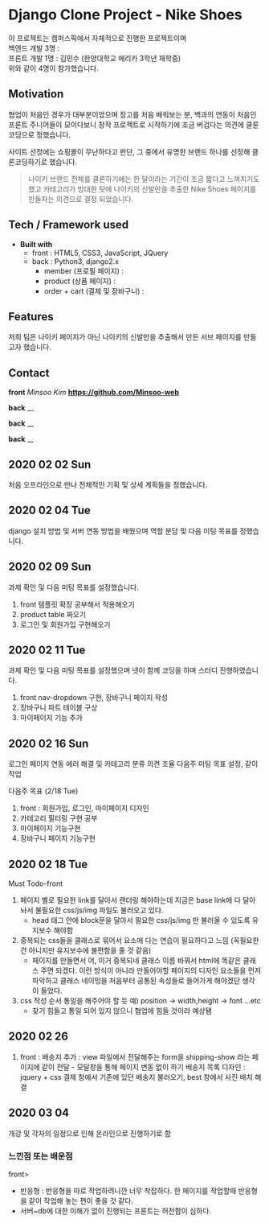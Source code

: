 # Django Clone Project - Nike Shoes

이 프로젝트는 캠퍼스픽에서 자체적으로 진행한 프로젝트이며<br/>백엔드 개발 3명 :<br/>프론트 개발 1명 : 김민수 (한양대학교 에리카 3학년 재학중)<br/>위와 같이 4명이 참가했습니다.

## Motivation

협업이 처음인 경우가 대부분이었으며 장고를 처음 배워보는 분, 백과의 연동이 처음인 프론트 주니어들이 모이다보니
창작 프로젝트로 시작하기에 조금 버겁다는 의견에 클론코딩으로 정했습니다.

사이트 선정에는 쇼핑몰이 무난하다고 판단, 그 중에서 유명한 브랜드 하나를 선정해 클론코딩하기로 했습니다.

> 나이키 브랜드 전체를 클론하기에는 한 달이라는 기간이 조금 짧다고 느껴지기도 했고 카테고리가 방대한 탓에
> 나이키의 신발만을 추출한 Nike Shoes 페이지를 만들자는 의견으로 결정 되었습니다.

## Tech / Framework used

- **Built with**
  - front : HTML5, CSS3, JavaScript, JQuery
  - back : Python3, django2.x
    - member (프로필 페이지) :
    - product (상품 페이지) :
    - order + cart (결제 및 장바구니) :

## Features

저희 팀은 나이키 페이지가 아닌
나이키의 신발만을 추출해서 만든 서브 페이지를 만들고자 했습니다.

## Contact

**front** _Minsoo Kim_
**https://github.com/Minsoo-web**

**back** \_\_

**back** \_\_

**back** \_\_

## 2020 02 02 Sun

처음 오프라인으로 만나 전체적인 기획 및 상세 계획들을 정했습니다.

## 2020 02 04 Tue

django 설치 방법 및 서버 연동 방법을 배웠으며
역할 분담 및 다음 미팅 목표를 정했습니다.

## 2020 02 09 Sun

과제 확인 및 다음 미팅 목표를 설정했습니다.

<!-- 이게 맞는지 잘 기억이 안 나네요 -->

1. front 템플릿 확장 공부해서 적용해오기
2. product table 짜오기
3. 로그인 및 회원가입 구현해오기

## 2020 02 11 Tue

과제 확인 및 다음 미팅 목표를 설정했으며
넷이 함께 코딩을 하며 스터디 진행하였습니다.

1. front nav-dropdown 구현, 장바구니 페이지 작성
2. 장바구니 파트 테이블 구상
3. 마이페이지 기능 추가

## 2020 02 16 Sun

로그인 페이지 연동 에러 해결 및 카테고리 분류 의견 조율
다음주 미팅 목표 설정, 같이 작업

다음주 목표 (2/18 Tue)

1. front : 회원가입, 로그인, 마이페이지 디자인
2. 카테고리 필터링 구현 공부
3. 마이페이지 기능구현
4. 장바구니 페이지 기능구현

## 2020 02 18 Tue

Must Todo-front

1. 페이지 별로 필요한 link를 달아서 랜더링 해야하는데 지금은 base link에 다 달아 놔서 불필요한 css/js/img 파일도 불러오고 있다.
   - head 태그 안에 block문을 달아서 필요한 css/js/img 만 불러올 수 있도록 유지보수 해야함
2. 중복되는 css들을 클래스로 묶어서 요소에 다는 연습이 필요하다고 느낌 (꼭필요한 건 아니지만 유지보수에 불편함을 줄 것 같음)
   - 페이지를 만들면서 어, 이거 중복되네 클래스 이름 바꿔서 html에 똑같은 클래스 주면 되겠다. 이런 방식이 아니라
     만들어야할 페이지의 디자인 요소들을 먼저 파악하고 클래스 네이밍을 처음부터 공통된 속성들로 들어가게 해야겠단 생각이 들었다.
3. css 작성 순서 통일을 해주어야 할 듯 예) position -> width,height -> font ...etc
   - 찾기 힘들고 통일 되어 있지 않으니 협업에 힘들 것이라 예상됌

## 2020 02 26

1. front :
   배송지 추가 : view 파일에서 전달해주는 form을 shipping-show 라는 페이지에 같이 전달 - 모달창을 통해 페이지 변동 없이 하기
   배송지 목록 디자인 : jquery + css
   결제 창에서 기존에 있던 배송지 불러오기, best 창에서 사진 배치 해결

## 2020 03 04

개강 및 각자의 일정으로 인해 온라인으로 진행하기로 함

### 느낀점 또는 배운점

front>

- 반응형 :
  반응형을 따로 작업하려니깐 너무 착잡하다. 한 페이지를 작업할때 반응형을 같이 작업해 놓는 편이 좋을 것 같다.
- 서버~db에 대한 이해가 없이 진행되는 프론트는 허전함이 심하다.
